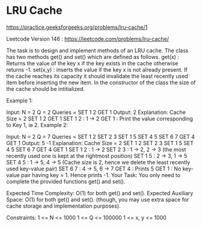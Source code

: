 # LRU Cache

https://practice.geeksforgeeks.org/problems/lru-cache/1

Leetcode Version 146 : https://leetcode.com/problems/lru-cache/

The task is to design and implement methods of an LRU cache. The class has two methods get() and set() which are defined as follows.
get(x)   : Returns the value of the key x if the key exists in the cache otherwise returns -1.
set(x,y) : inserts the value if the key x is not already present. If the cache reaches its capacity it should invalidate the least recently used item before inserting the new item.
In the constructor of the class the size of the cache should be intitialized.

Example 1:

Input:
N = 2
Q = 2
Queries = SET 1 2 GET 1
Output: 2
Explanation: Cache Size = 2
SET 1 2 GET 1
SET 1 2 : 1 -> 2
GET 1 : Print the value corresponding
to Key 1, ie 2.
Example 2:

Input:
N = 2
Q = 7
Queries = SET 1 2 SET 2 3 SET 1 5
SET 4 5 SET 6 7 GET 4 GET 1
Output: 5 -1
Explanation: Cache Size = 2
SET 1 2 SET 2 3 SET 1 5 SET 4 5
SET 6 7 GET 4 GET 1
SET 1 2 : 1 -> 2
SET 2 3 : 1 -> 2, 2 -> 3 (the most
recently used one is kept at the
rightmost position) 
SET 1 5 : 2 -> 3, 1 -> 5
SET 4 5 : 1 -> 5, 4 -> 5 (Cache size
is 2, hence we delete the least
recently used key-value pair)
SET 6 7 : 4 -> 5, 6 -> 7 
GET 4 : Prints 5
GET 1 : No key-value pair having
key = 1. Hence prints -1.
Your Task:
You only need to complete the provided functions get() and set(). 

Expected Time Complexity: O(1) for both get() and set().
Expected Auxiliary Space: O(1) for both get() and set(). (though, you may use extra space for cache storage and implementation purposes).

Constraints:
1 <= N <= 1000
1 <= Q <= 100000
1 <= x, y <= 1000

